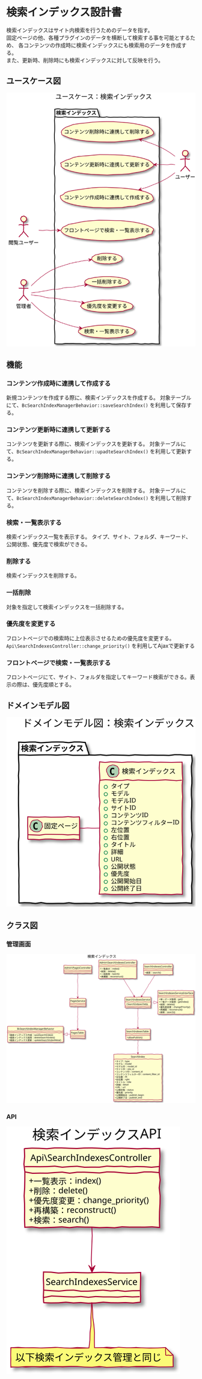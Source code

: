 # 検索インデックス設計書

検索インデックスはサイト内検索を行うためのデータを指す。   
固定ページの他、各種プラグインのデータを横断して検索する事を可能とするため、
各コンテンツの作成時に検索インデックスにも検索用のデータを作成する。  
また、更新時、削除時にも検索インデックスに対して反映を行う。

## ユースケース図
![ユースケース図：検索インデックス](../../../svg/use_case/bc-search-index/search_indexes.svg)

 
## 機能
### コンテンツ作成時に連携して作成する
新規コンテンツを作成する際に、検索インデックスを作成する。
対象テーブルにて、`BcSearchIndexManagerBehavior::saveSearchIndex()` を利用して保存する。

### コンテンツ更新時に連携して更新する
コンテンツを更新する際に、検索インデックスを更新する。
対象テーブルにて、`BcSearchIndexManagerBehavior::upadteSearchIndex()` を利用して更新する。

### コンテンツ削除時に連携して削除する
コンテンツを削除する際に、検索インデックスを削除する。
対象テーブルにて、`BcSearchIndexManagerBehavior::deleteSearchIndex()` を利用して削除する。

### 検索・一覧表示する
検索インデックス一覧を表示する。
タイプ、サイト、フォルダ、キーワード、公開状態、優先度で検索ができる。

### 削除する
検索インデックスを削除する。

### 一括削除
対象を指定して検索インデックスを一括削除する。

### 優先度を変更する
フロントページでの検索時に上位表示させるための優先度を変更する。  
`Api\SearchIndexesController::change_priority()` を利用してAjaxで更新する

### フロントページで検索・一覧表示する
フロントページにて、サイト、フォルダを指定してキーワード検索ができる。表示の際は、優先度順とする。

 
## ドメインモデル図
![ドメインモデル図：検索インデックス](../../../svg/domain_model/bc-search-index/search_indexes.svg)

 
## クラス図
### 管理画面
![クラス図：検索インデックス管理](../../../svg/class/bc-search-index/manage_search_indexes.svg)


### API
![クラス図：検索インデックス管理](../../../svg/class/bc-search-index/api_search_indexes.svg) 
